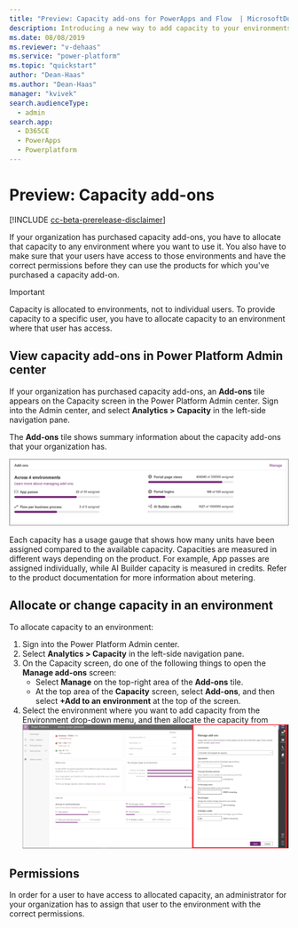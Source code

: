 ```yaml
---
title: "Preview: Capacity add-ons for PowerApps and Flow  | MicrosoftDocs"
description: Introducing a new way to add capacity to your environments.
ms.date: 08/08/2019
ms.reviewer: "v-dehaas"
ms.service: "power-platform"
ms.topic: "quickstart"
author: "Dean-Haas"
ms.author: "Dean-Haas"
manager: "kvivek"
search.audienceType: 
  - admin
search.app: 
  - D365CE
  - PowerApps
  - Powerplatform
---
```

# Preview: Capacity add-ons

[!INCLUDE [cc-beta-prerelease-disclaimer](../includes/cc-beta-prerelease-disclaimer.md)]

If your organization has purchased capacity add-ons, you have to allocate that capacity to any environment where you want to use it. You also have to make sure that your users have access to those environments and have the correct permissions before they can use the products for which you've purchased a capacity add-on.

> [!IMPORTANT] 
> Capacity is allocated to environments, not to individual users. To provide capacity to a specific user, you have to allocate capacity to an environment where that user has access. 

## View capacity add-ons in Power Platform Admin center

If your organization has purchased capacity add-ons, an **Add-ons** tile appears on the Capacity screen in the Power Platform Admin center. Sign into the Admin center, and select **Analytics > Capacity** in the left-side navigation pane.

The **Add-ons** tile shows summary information about the capacity add-ons that your organization has. 

![add-on-tile.png](media/add-on-tile.png)

Each capacity has a usage gauge that shows how many units have been assigned compared to the available capacity. Capacities are measured in different ways depending on the product. For example, App passes are assigned individually, while AI Builder capacity is measured in credits. Refer to the product documentation for more information about metering. 

## Allocate or change capacity in an environment

To allocate capacity to an environment:

1. Sign into the Power Platform Admin center. 
1. Select **Analytics > Capacity** in the left-side navigation pane.
1. On the Capacity screen, do one of the following things to open the **Manage add-ons** screen:
    - Select **Manage** on the top-right area of the **Add-ons** tile.
    - At the top area of the **Capacity** screen, select **Add-ons**, and then select **+Add to an environment** at the top of the screen. 
4. Select the environment where you want to add capacity from the Environment drop-down menu, and then allocate the capacity from 
![Manage add-ons screen](media/manage-add-ons.png)

## Permissions

In order for a user to have access to allocated capacity, an administrator for your organization has to assign that user to the environment with the correct permissions. 
